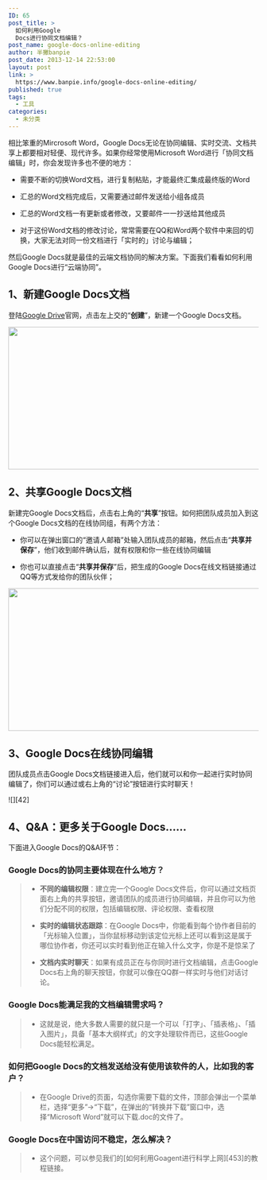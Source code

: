 ```yaml
---
ID: 65
post_title: >
  如何利用Google
  Docs进行协同文档编辑？
post_name: google-docs-online-editing
author: 半撇banpie
post_date: 2013-12-14 22:53:00
layout: post
link: >
  https://www.banpie.info/google-docs-online-editing/
published: true
tags:
  - 工具
categories:
  - 未分类
---
```

相比笨重的Mircrosoft Word，Google Docs无论在协同编辑、实时交流、文档共享上都要相对轻便、现代许多。如果你经常使用Microsoft Word进行「协同文档编辑」时，你会发现许多也不便的地方：

*   需要不断的切换Word文档，进行复制粘贴，才能最终汇集成最终版的Word

*   汇总的Word文档完成后，又需要通过邮件发送给小组各成员

*   汇总的Word文档一有更新或者修改，又要邮件一一抄送给其他成员

*   对于这份Word文档的修改讨论，常常需要在QQ和Word两个软件中来回的切换，大家无法对同一份文档进行「实时的」讨论与编辑；

然后Google Docs就是最佳的云端文档协同的解决方案。下面我们看看如何利用Google Docs进行“云端协同”。

## 1、新建Google Docs文档

登陆[Google Drive][1]官网，点击左上交的“**创建**”，新建一个Google Docs文档。

[<img class="alignnone size-full wp-image-23451568" src="http://www.banpie.info/wp-content/uploads/2019/04/unnamed-file-63/ceate-google-docs.png" width="620" height="287" alt="" />][2]

## 2、共享Google Docs文档

新建完Google Docs文档后，点击右上角的“**共享**”按钮。如何把团队成员加入到这个Google Docs文档的在线协同组，有两个方法：

*   你可以在弹出窗口的“邀请人邮箱”处输入团队成员的邮箱，然后点击“**共享并保存**”，他们收到邮件确认后，就有权限和你一些在线协同编辑

*   你也可以直接点击“**共享并保存**”后，把生成的Google Docs在线文档链接通过QQ等方式发给你的团队伙伴；

[<img class="alignnone size-full wp-image-23471569" src="http://www.banpie.info/wp-content/uploads/2019/04/unnamed-file-73/share-google-docs1.png" width="620" height="287" alt="" />][3]

## 3、Google Docs在线协同编辑

团队成员点击Google Docs文档链接进入后，他们就可以和你一起进行实时协同编辑了，你们可以通过或右上角的“讨论”按钮进行实时聊天！

![][42]

## 4、Q&A：更多关于Google Docs……

下面进入Google Docs的Q&A环节：

### Google Docs的协同主要体现在什么地方？

> *   **不同的编辑权限**：建立完一个Google Docs文件后，你可以通过文档页面右上角的共享按钮，邀请团队的成员进行协同编辑，并且你可以为他们分配不同的权限，包括编辑权限、评论权限、查看权限
> 
> *   **实时的编辑状态跟踪**：在Google Docs中，你能看到每个协作者目前的「光标输入位置」，当你鼠标移动到该定位光标上还可以看到这是属于哪位协作者，你还可以实时看到他正在输入什么文字，你是不是惊呆了
> 
> *   **文档内实时聊天**：如果有成员正在与你同时进行文档编辑，点击Google Docs右上角的聊天按钮，你就可以像在QQ群一样实时与他们对话讨论。

### Google Docs能满足我的文档编辑需求吗？

> *   这就是说，绝大多数人需要的就只是一个可以「打字」、「插表格」、「插入图片」，具备「基本大纲样式」的文字处理软件而已，这些Google Docs能轻松满足。

### 如何把Google Docs的文档发送给没有使用该软件的人，比如我的客户？

> *   在Google Drive的页面，勾选你需要下载的文件，顶部会弹出一个菜单栏，选择“更多”->“下载”，在弹出的“转换并下载”窗口中，选择“Microsoft Word”就可以下载.doc的文件了。

### Google Docs在中国访问不稳定，怎么解决？

> *   这个问题，可以参见我们的[如何利用Goagent进行科学上网][453]的教程链接。

<!--stackedit_data:
eyJoaXN0b3J5IjpbLTE2MDc5OTIwNDBdfQ==
-->

 [1]: https://drive.google.com/
 [2]: http://www.banpie.info/wp-content/uploads/2019/04/unnamed-file-6.png
 [3]: http://www.banpie.info/wp-content/uploads/2019/04/unnamed-file-7.png
 [4]: ~/qq-snapchat.png
 [53]: http://www.banpie.info/how-to-use-goagent-to-science-online/
<!--stackedit_data:
eyJoaXN0b3J5IjpbMTY3NDg5OTUwOV19
-->